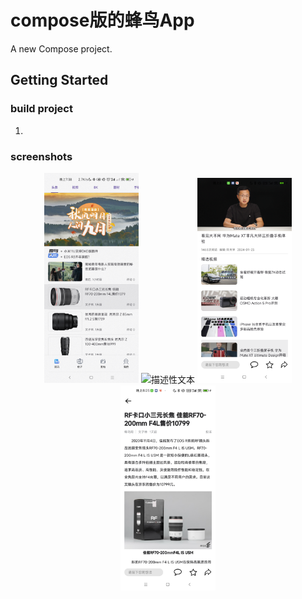 # compose版的蜂鸟App

A new Compose project.

## Getting Started

###  build project
1.

### screenshots
<p align="center">
  <img src="https://github.com/shaopx/ComposeHummingBird/blob/main/screencap/Screenshot_20240930_193820.png" alt="描述性文本" width="30%" />
  <img src="https://github.com/shaopx/ComposeHummingBird/blob/main/screencap/Screenshot_20240930_193852.png" alt="描述性文本" width="30%" />
  <img src="https://github.com/shaopx/ComposeHummingBird/blob/main/screencap/Screenshot_20240930_202339.png" alt="描述性文本" width="30%" />
  <img src="https://github.com/shaopx/ComposeHummingBird/blob/main/screencap/Screenshot_20240930_202356.png" alt="描述性文本" width="30%" />
</p>
